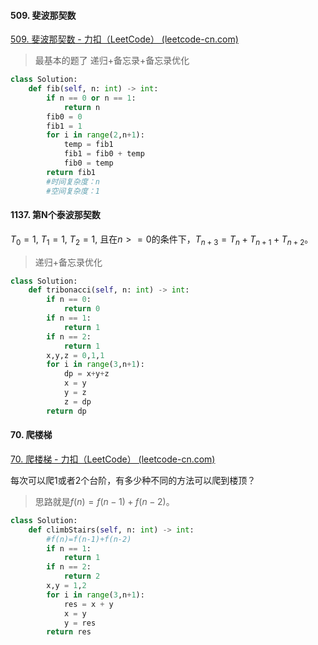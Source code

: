 #### 509. 斐波那契数

[509. 斐波那契数 - 力扣（LeetCode） (leetcode-cn.com)](https://leetcode-cn.com/problems/fibonacci-number/)

> 最基本的题了 递归+备忘录+备忘录优化

``` python
class Solution:
    def fib(self, n: int) -> int:
        if n == 0 or n == 1:
            return n
        fib0 = 0
        fib1 = 1
        for i in range(2,n+1):
            temp = fib1
            fib1 = fib0 + temp
            fib0 = temp
        return fib1
        #时间复杂度：n
        #空间复杂度：1
```



#### 1137. 第N个泰波那契数

$T_{0}=1$, $T_{1}=1$, $T_{2}=1$, 且在$n>=0$的条件下，$T_{n+3}=T_{n}+T_{n+1}+T_{n+2}$。

> 递归+备忘录优化

``` python
class Solution:
    def tribonacci(self, n: int) -> int:
        if n == 0:
            return 0
        if n == 1:
            return 1
        if n == 2:
            return 1
        x,y,z = 0,1,1
        for i in range(3,n+1):
            dp = x+y+z
            x = y
            y = z
            z = dp
        return dp
```



#### 70. 爬楼梯

[70. 爬楼梯 - 力扣（LeetCode） (leetcode-cn.com)](https://leetcode-cn.com/problems/climbing-stairs/)

每次可以爬1或者2个台阶，有多少种不同的方法可以爬到楼顶？

> 思路就是$f(n)=f(n-1)+f(n-2)$。

``` python
class Solution:
    def climbStairs(self, n: int) -> int:
        #f(n)=f(n-1)+f(n-2)
        if n == 1:
            return 1
        if n == 2:
            return 2
        x,y = 1,2
        for i in range(3,n+1):
            res = x + y
            x = y
            y = res
        return res
```


